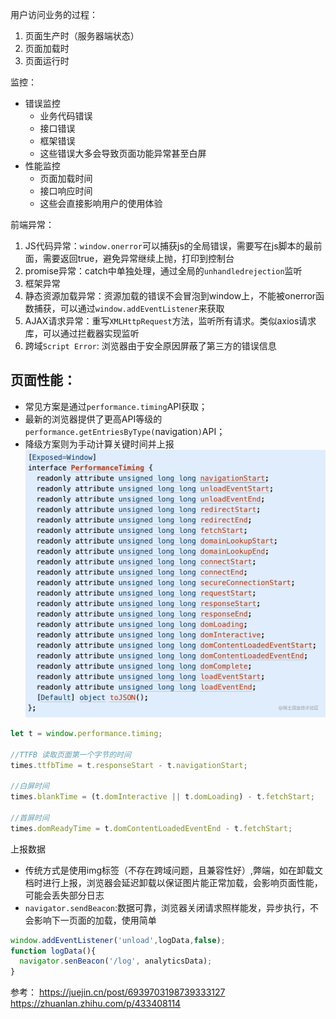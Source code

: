 用户访问业务的过程：
1. 页面生产时（服务器端状态）
2. 页面加载时
3. 页面运行时

监控：
- 错误监控  
  - 业务代码错误
  - 接口错误
  - 框架错误
  - 这些错误大多会导致页面功能异常甚至白屏
- 性能监控
  - 页面加载时间
  - 接口响应时间
  - 这些会直接影响用户的使用体验 

前端异常：
1. JS代码异常：`window.onerror`可以捕获js的全局错误，需要写在js脚本的最前面，需要返回true，避免异常继续上抛，打印到控制台
2. promise异常：catch中单独处理，通过全局的`unhandledrejection`监听
3. 框架异常
4. 静态资源加载异常：资源加载的错误不会冒泡到window上，不能被onerror函数捕获，可以通过`window.addEventListener`来获取
5. AJAX请求异常：重写`XMLHttpRequest`方法，监听所有请求。类似axios请求库，可以通过拦截器实现监听
6. 跨域`Script Error`: 浏览器由于安全原因屏蔽了第三方的错误信息

## 页面性能：
- 常见方案是通过`performance.timing`API获取；
- 最新的浏览器提供了更高API等级的`performance.getEntriesByType(`navigation`)`API；
- 降级方案则为手动计算关键时间并上报
![Alt text](image-1.png)

```javascript
let t = window.performance.timing;

//TTFB 读取页面第一个字节的时间
times.ttfbTime = t.responseStart - t.navigationStart;

//白屏时间
times.blankTime = (t.domInteractive || t.domLoading) - t.fetchStart;

//首屏时间
times.domReadyTime = t.domContentLoadedEventEnd - t.fetchStart;
```

上报数据
- 传统方式是使用img标签（不存在跨域问题，且兼容性好）,弊端，如在卸载文档时进行上报，浏览器会延迟卸载以保证图片能正常加载，会影响页面性能，可能会丢失部分日志
- `navigator.sendBeacon`:数据可靠，浏览器关闭请求照样能发，异步执行，不会影响下一页面的加载，使用简单

```javascript
window.addEventListener('unload',logData,false);
function logData(){
  navigator.senBeacon('/log', analyticsData);
}
```



参考：
https://juejin.cn/post/6939703198739333127
https://zhuanlan.zhihu.com/p/433408114